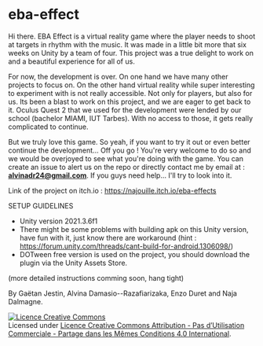 # eba-effect
Hi there. EBA Effect is a virtual reality game where the player needs to shoot at targets in rhythm with the music. It was made in a little bit more that six weeks on Unity by a team of four. This project was a true delight to work on and a beautiful experience for all of us.

For now, the development is over. On one hand we have many other projects to focus on. On the other hand virtual reality while super interesting to experiment with is not really accessible. Not only for players, but also for us. Its been a blast to work on this project, and we are eager to get back to it. Oculus Quest 2 that we used for the development were lended by our school (bachelor MIAMI, IUT Tarbes). With no access to those, it gets really complicated to continue.

But we truly love this game. So yeah, if you want to try it out or even better continue the development... Off you go ! You're very welcome to do so and we would be overjoyed to see what you're doing with the game. You can create an issue to alert us on the repo or directly contact me by email at : **alvinadr24@gmail.com**. If you guys need help... I'll try to look into it.

Link of the project on itch.io : 
https://najouille.itch.io/eba-effects


SETUP GUIDELINES
- Unity version 2021.3.6f1
- There might be some problems with building apk on this Unity version, have fun with it, just know there are workaround (hint : https://forum.unity.com/threads/cant-build-for-android.1306098/)
- DOTween free version is used on the project, you should download the plugin via the Unity Assets Store.

(more detailed instructions comming soon, hang tight)

By Gaëtan Jestin, Alvina Damasio--Razafiarizaka, Enzo Duret and Naja Dalmagne.

<a rel="license" href="http://creativecommons.org/licenses/by-nc-sa/4.0/"><img alt="Licence Creative Commons" style="border-width:0" src="https://i.creativecommons.org/l/by-nc-sa/4.0/88x31.png" /></a><br />Licensed under <a rel="license" href="http://creativecommons.org/licenses/by-nc-sa/4.0/">Licence Creative Commons Attribution - Pas d’Utilisation Commerciale - Partage dans les Mêmes Conditions 4.0 International</a>.
